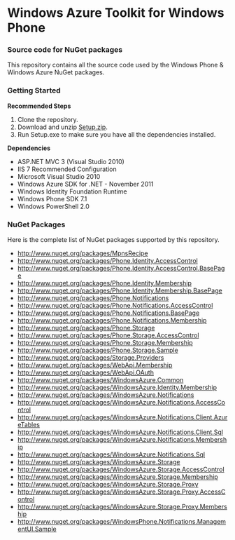 <h1>Windows Azure Toolkit for Windows Phone</h1>
<h3>Source code for NuGet packages</h3>
<p>This repository contains all the source code used by the Windows Phone &amp; Windows Azure NuGet packages.</p>

<h3>Getting Started</h3>
<strong>Recommended Steps</strong>
<ol>
	<li>Clone the repository.</li>
	<li>Download and unzip <a href="https://github.com/downloads/WindowsAzure-Toolkits/wa-toolkit-wp-nugets/Setup.zip">Setup.zip</a>.</li>
	<li>Run Setup.exe to make sure you have all the dependencies installed.</li>
</ol>
<strong>Dependencies</strong>
<ul>
    <li>ASP.NET MVC 3 (Visual Studio 2010)</li>
    <li>IIS 7 Recommended Configuration</li>
    <li>Microsoft Visual Studio 2010</li>
    <li>Windows Azure SDK for .NET - November 2011</li>
    <li>Windows Identity Foundation Runtime</li>
    <li>Windows Phone SDK 7.1</li>
    <li>Windows PowerShell 2.0</li>
</ul>
<h3>NuGet Packages</h3>
<p>Here is the complete list of NuGet packages supported by this repository.
<ul>
    <li><a href="http://www.nuget.org/packages/MpnsRecipe">http://www.nuget.org/packages/MpnsRecipe</li>
    <li><a href="http://www.nuget.org/packages/Phone.Identity.AccessControl">http://www.nuget.org/packages/Phone.Identity.AccessControl</li>
    <li><a href="http://www.nuget.org/packages/Phone.Identity.AccessControl.BasePage">http://www.nuget.org/packages/Phone.Identity.AccessControl.BasePage</li>
    <li><a href="http://www.nuget.org/packages/Phone.Identity.Membership">http://www.nuget.org/packages/Phone.Identity.Membership</li>
    <li><a href="http://www.nuget.org/packages/Phone.Identity.Membership.BasePage">http://www.nuget.org/packages/Phone.Identity.Membership.BasePage</li>
    <li><a href="http://www.nuget.org/packages/Phone.Notifications">http://www.nuget.org/packages/Phone.Notifications</li>
    <li><a href="http://www.nuget.org/packages/Phone.Notifications.AccessControl">http://www.nuget.org/packages/Phone.Notifications.AccessControl</li>
    <li><a href="http://www.nuget.org/packages/Phone.Notifications.BasePage">http://www.nuget.org/packages/Phone.Notifications.BasePage</li>
    <li><a href="http://www.nuget.org/packages/Phone.Notifications.Membership">http://www.nuget.org/packages/Phone.Notifications.Membership</li>
    <li><a href="http://www.nuget.org/packages/Phone.Storage">http://www.nuget.org/packages/Phone.Storage</li>
    <li><a href="http://www.nuget.org/packages/Phone.Storage.AccessControl">http://www.nuget.org/packages/Phone.Storage.AccessControl</li>
    <li><a href="http://www.nuget.org/packages/Phone.Storage.Membership">http://www.nuget.org/packages/Phone.Storage.Membership</li>
    <li><a href="http://www.nuget.org/packages/Phone.Storage.Sample">http://www.nuget.org/packages/Phone.Storage.Sample</li>
    <li><a href="http://www.nuget.org/packages/Storage.Providers">http://www.nuget.org/packages/Storage.Providers</li>
    <li><a href="http://www.nuget.org/packages/WebApi.Membership">http://www.nuget.org/packages/WebApi.Membership</li>
    <li><a href="http://www.nuget.org/packages/WebApi.OAuth">http://www.nuget.org/packages/WebApi.OAuth</li>
    <li><a href="http://www.nuget.org/packages/WindowsAzure.Common">http://www.nuget.org/packages/WindowsAzure.Common</li>
    <li><a href="http://www.nuget.org/packages/WindowsAzure.Identity.Membership">http://www.nuget.org/packages/WindowsAzure.Identity.Membership</li>
    <li><a href="http://www.nuget.org/packages/WindowsAzure.Notifications">http://www.nuget.org/packages/WindowsAzure.Notifications</li>
    <li><a href="http://www.nuget.org/packages/WindowsAzure.Notifications.AccessControl">http://www.nuget.org/packages/WindowsAzure.Notifications.AccessControl</li>
    <li><a href="http://www.nuget.org/packages/WindowsAzure.Notifications.Client.AzureTables">http://www.nuget.org/packages/WindowsAzure.Notifications.Client.AzureTables</li>
    <li><a href="http://www.nuget.org/packages/WindowsAzure.Notifications.Client.Sql">http://www.nuget.org/packages/WindowsAzure.Notifications.Client.Sql</li>
    <li><a href="http://www.nuget.org/packages/WindowsAzure.Notifications.Membership">http://www.nuget.org/packages/WindowsAzure.Notifications.Membership</li>
    <li><a href="http://www.nuget.org/packages/WindowsAzure.Notifications.Sql">http://www.nuget.org/packages/WindowsAzure.Notifications.Sql</li>
    <li><a href="http://www.nuget.org/packages/WindowsAzure.Storage">http://www.nuget.org/packages/WindowsAzure.Storage</li>
    <li><a href="http://www.nuget.org/packages/WindowsAzure.Storage.AccessControl">http://www.nuget.org/packages/WindowsAzure.Storage.AccessControl</li>
    <li><a href="http://www.nuget.org/packages/WindowsAzure.Storage.Membership">http://www.nuget.org/packages/WindowsAzure.Storage.Membership</li>
    <li><a href="http://www.nuget.org/packages/WindowsAzure.Storage.Proxy">http://www.nuget.org/packages/WindowsAzure.Storage.Proxy</li>
    <li><a href="http://www.nuget.org/packages/WindowsAzure.Storage.Proxy.AccessControl">http://www.nuget.org/packages/WindowsAzure.Storage.Proxy.AccessControl</li>
    <li><a href="http://www.nuget.org/packages/WindowsAzure.Storage.Proxy.Membership">http://www.nuget.org/packages/WindowsAzure.Storage.Proxy.Membership</li>
    <li><a href="http://www.nuget.org/packages/WindowsPhone.Notifications.ManagementUI.Sample">http://www.nuget.org/packages/WindowsPhone.Notifications.ManagementUI.Sample</li>
</ul>
</p>